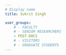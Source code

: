 ```yaml
---
# Display name
title: Sukrit Singh

user_groups:
    # - FACULTY
    # - SENIOR RESEARCHERS
    - POST-DOCS
    # - VISITORS
    # - GRADUATE STUDENTS
---
```


